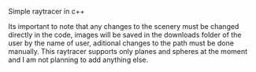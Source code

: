 Simple raytracer in c++

Its important to note that any changes to the scenery must be changed directly in the code, images will be saved in the downloads folder of the user by the name of user, aditional changes to the path must be done manually. This raytracer supports only planes and spheres at the moment and I am not planning to add anything else.
